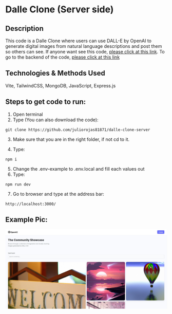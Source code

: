 # Dalle Clone (Server side)

## Description

This code is a Dalle Clone where users can use DALL-E by OpenAI to generate digital images from natural language descriptions and post them so others can see.
If anyone want see this code, [please click at this link](https://dalle-clone-client.vercel.app/).
To go to the backend of the code, [please click at this link](https://github.com/juliorojas81871/dalle-clone-client)

## Technologies & Methods Used

Vite, TailwindCSS, MongoDB, JavaScript, Express.js

## Steps to get code to run:
1. Open terminal
2. Type (You can also download the code):
```
git clone https://github.com/juliorojas81871/dalle-clone-server
```

3. Make sure that you are in the right folder, if not cd to it.

4. Type: 
```
npm i
```
5. Change the .env-example to .env.local and fill each values out
6. Type: 
```
npm run dev
```
7. Go to browser and type at the address bar: 
```
http://localhost:3000/
```

## Example Pic:
![Dalle Clone Example Pic](https://github.com/juliorojas81871/dalle-clone-server/blob/main/pics/main.jpg)